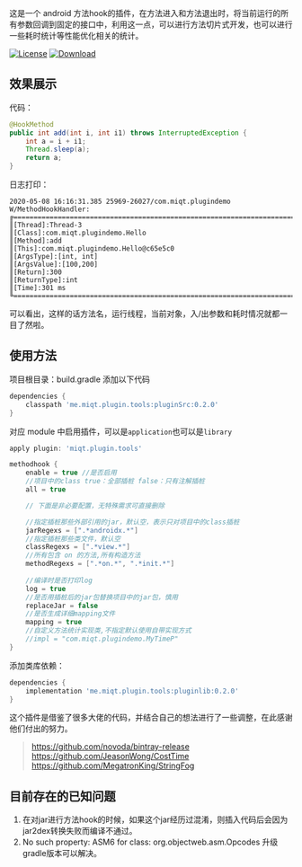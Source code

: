 这是一个 android 方法hook的插件，在方法进入和方法退出时，将当前运行的所有参数回调到固定的接口中，利用这一点，可以进行方法切片式开发，也可以进行一些耗时统计等性能优化相关的统计。

[![License](https://img.shields.io/badge/license-Apache%202-green.svg)](https://www.apache.org/licenses/LICENSE-2.0)
[![Download](https://api.bintray.com/packages/miqingtang/maven/pluginSrc/images/download.svg)](https://bintray.com/miqingtang/maven/pluginSrc)

## 效果展示
代码：
```java
@HookMethod
public int add(int i, int i1) throws InterruptedException {
    int a = i + i1;
    Thread.sleep(a);
    return a;
}
```
日志打印：
```
2020-05-08 16:16:31.385 25969-26027/com.miqt.plugindemo W/MethodHookHandler:  
╔======================================================================================
║[Thread]:Thread-3
║[Class]:com.miqt.plugindemo.Hello
║[Method]:add
║[This]:com.miqt.plugindemo.Hello@c65e5c0
║[ArgsType]:[int, int]
║[ArgsValue]:[100,200]
║[Return]:300
║[ReturnType]:int
║[Time]:301 ms
╚======================================================================================
```

可以看出，这样的话方法名，运行线程，当前对象，入/出参数和耗时情况就都一目了然啦。

## 使用方法

项目根目录：build.gradle 添加以下代码

```groovy
dependencies {
    classpath 'me.miqt.plugin.tools:pluginSrc:0.2.0'
}
```

对应 module 中启用插件，可以是`application`也可以是`library`

```groovy
apply plugin: 'miqt.plugin.tools'

methodhook {
    enable = true //是否启用
    //项目中的class true：全部插桩 false：只有注解插桩
    all = true

    // 下面是非必要配置，无特殊需求可直接删除

    //指定插桩那些外部引用的jar，默认空，表示只对项目中的class插桩
    jarRegexs = [".*androidx.*"]
    //指定插桩那些类文件，默认空
    classRegexs = [".*view.*"]
    //所有包含 on 的方法,所有构造方法
    methodRegexs = [".*on.*", ".*init.*"]
    
    //编译时是否打印log
    log = true
    //是否用插桩后的jar包替换项目中的jar包，慎用
    replaceJar = false
    //是否生成详细mapping文件
    mapping = true
    //自定义方法统计实现类,不指定默认使用自带实现方式
    //impl = "com.miqt.plugindemo.MyTimeP"
}
```

添加类库依赖：

```groovy
dependencies {
    implementation 'me.miqt.plugin.tools:pluginlib:0.2.0'
}
```

这个插件是借鉴了很多大佬的代码，并结合自己的想法进行了一些调整，在此感谢他们付出的努力。

> https://github.com/novoda/bintray-release  
> https://github.com/JeasonWong/CostTime  
> https://github.com/MegatronKing/StringFog  

## 目前存在的已知问题

1. 在对jar进行方法hook的时候，如果这个jar经历过混淆，则插入代码后会因为jar2dex转换失败而编译不通过。
2. No such property: ASM6 for class: org.objectweb.asm.Opcodes 升级gradle版本可以解决。
